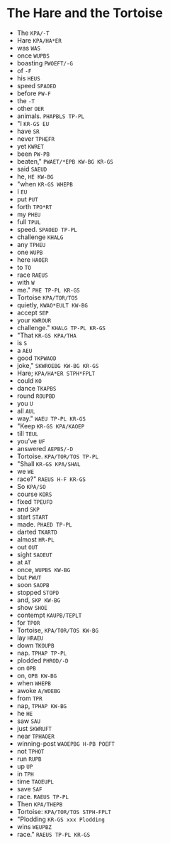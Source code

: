 # The Hare and the Tortoise

* The `KPA/-T`
* Hare `KPA/HA*ER`
* was `WAS`
* once `WUPBS`
* boasting `PWOEFT/-G`
* of `-F`
* his `HEUS`
* speed `SPAOED`
* before `PW-F`
* the `-T`
* other `OER`
* animals. `PHAPBLS TP-PL`
* "I `KR-GS EU`
* have `SR`
* never `TPHEFR`
* yet `KWRET`
* been `PW-PB`
* beaten," `PWAET/*EPB KW-BG KR-GS`
* said `SAEUD`
* he, `HE KW-BG`
* "when `KR-GS WHEPB`
* I `EU`
* put `PUT`
* forth `TPO*RT`
* my `PHEU`
* full `TPUL`
* speed. `SPAOED TP-PL`
* challenge `KHALG`
* any `TPHEU`
* one `WUPB`
* here `HAOER`
* to `TO`
* race `RAEUS`
* with `W`
* me." `PHE TP-PL KR-GS`
* Tortoise `KPA/TOR/TOS`
* quietly, `KWAO*EULT KW-BG`
* accept `SEP`
* your `KWROUR`
* challenge." `KHALG TP-PL KR-GS`
* "That `KR-GS KPA/THA`
* is `S`
* a `AEU`
* good `TKPWAOD`
* joke," `SKWROEBG KW-BG KR-GS`
* Hare; `KPA/HA*ER STPH*FPLT`
* could `KO`
* dance `TKAPBS`
* round `ROUPBD`
* you `U`
* all `AUL`
* way." `WAEU TP-PL KR-GS`
* "Keep `KR-GS KPA/KAOEP`
* till `TEUL`
* you've `UF`
* answered `AEPBS/-D`
* Tortoise. `KPA/TOR/TOS TP-PL`
* "Shall `KR-GS KPA/SHAL`
* we `WE`
* race?" `RAEUS H-F KR-GS`
* So `KPA/SO`
* course `KORS`
* fixed `TPEUFD`
* and `SKP`
* start `START`
* made. `PHAED TP-PL`
* darted `TKARTD`
* almost `HR-PL`
* out `OUT`
* sight `SAOEUT`
* at `AT`
* once, `WUPBS KW-BG`
* but `PWUT`
* soon `SAOPB`
* stopped `STOPD`
* and, `SKP KW-BG`
* show `SHOE`
* contempt `KAUPB/TEPLT`
* for `TPOR`
* Tortoise, `KPA/TOR/TOS KW-BG`
* lay `HRAEU`
* down `TKOUPB`
* nap. `TPHAP TP-PL`
* plodded `PHROD/-D`
* on `OPB`
* on, `OPB KW-BG`
* when `WHEPB`
* awoke `A/WOEBG`
* from `TPR`
* nap, `TPHAP KW-BG`
* he `HE`
* saw `SAU`
* just `SKWRUFT`
* near `TPHAOER`
* winning-post `WAOEPBG H-PB POEFT`
* not `TPHOT`
* run `RUPB`
* up `UP`
* in `TPH`
* time `TAOEUPL`
* save `SAF`
* race. `RAEUS TP-PL`
* Then `KPA/THEPB`
* Tortoise: `KPA/TOR/TOS STPH-FPLT`
* "Plodding `KR-GS xxx Plodding`
* wins `WEUPBZ`
* race." `RAEUS TP-PL KR-GS`
